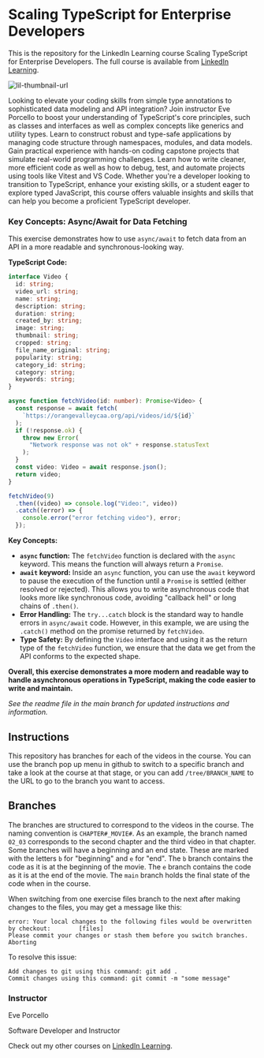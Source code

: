 # Scaling TypeScript for Enterprise Developers
This is the repository for the LinkedIn Learning course Scaling TypeScript for Enterprise Developers. The full course is available from [LinkedIn Learning][lil-course-url].

![lil-thumbnail-url]

Looking to elevate your coding skills from simple type annotations to sophisticated data modeling and API integration? Join instructor Eve Porcello to boost your understanding of TypeScript's core principles, such as classes and interfaces as well as complex concepts like generics and utility types. Learn to construct robust and type-safe applications by managing code structure through namespaces, modules, and data models. Gain practical experience with hands-on coding capstone projects that simulate real-world programming challenges. Learn how to write cleaner, more efficient code as well as how to debug, test, and automate projects using tools like Vitest and VS Code. Whether you're a developer looking to transition to TypeScript, enhance your existing skills, or a student eager to explore typed JavaScript, this course offers valuable insights and skills that can help you become a proficient TypeScript developer.

### Key Concepts: Async/Await for Data Fetching

This exercise demonstrates how to use `async/await` to fetch data from an API in a more readable and synchronous-looking way.

**TypeScript Code:**

```typescript
interface Video {
  id: string;
  video_url: string;
  name: string;
  description: string;
  duration: string;
  created_by: string;
  image: string;
  thumbnail: string;
  cropped: string;
  file_name_original: string;
  popularity: string;
  category_id: string;
  category: string;
  keywords: string;
}

async function fetchVideo(id: number): Promise<Video> {
  const response = await fetch(
    `https://orangevalleycaa.org/api/videos/id/${id}`
  );
  if (!response.ok) {
    throw new Error(
      "Network response was not ok" + response.statusText
    );
  }
  const video: Video = await response.json();
  return video;
}

fetchVideo(9)
  .then((video) => console.log("Video:", video))
  .catch((error) => {
    console.error("error fetching video"), error;
  });
```

**Key Concepts:**

*   **`async` function:** The `fetchVideo` function is declared with the `async` keyword. This means the function will always return a `Promise`.
*   **`await` keyword:** Inside an `async` function, you can use the `await` keyword to pause the execution of the function until a `Promise` is settled (either resolved or rejected). This allows you to write asynchronous code that looks more like synchronous code, avoiding "callback hell" or long chains of `.then()`.
*   **Error Handling:** The `try...catch` block is the standard way to handle errors in `async/await` code. However, in this example, we are using the `.catch()` method on the promise returned by `fetchVideo`.
*   **Type Safety:** By defining the `Video` interface and using it as the return type of the `fetchVideo` function, we ensure that the data we get from the API conforms to the expected shape.

**Overall, this exercise demonstrates a more modern and readable way to handle asynchronous operations in TypeScript, making the code easier to write and maintain.**

_See the readme file in the main branch for updated instructions and information._
## Instructions
This repository has branches for each of the videos in the course. You can use the branch pop up menu in github to switch to a specific branch and take a look at the course at that stage, or you can add `/tree/BRANCH_NAME` to the URL to go to the branch you want to access.

## Branches
The branches are structured to correspond to the videos in the course. The naming convention is `CHAPTER#_MOVIE#`. As an example, the branch named `02_03` corresponds to the second chapter and the third video in that chapter. 
Some branches will have a beginning and an end state. These are marked with the letters `b` for "beginning" and `e` for "end". The `b` branch contains the code as it is at the beginning of the movie. The `e` branch contains the code as it is at the end of the movie. The `main` branch holds the final state of the code when in the course.

When switching from one exercise files branch to the next after making changes to the files, you may get a message like this:

    error: Your local changes to the following files would be overwritten by checkout:        [files]
    Please commit your changes or stash them before you switch branches.
    Aborting

To resolve this issue:
	
    Add changes to git using this command: git add .
	Commit changes using this command: git commit -m "some message"

### Instructor

Eve Porcello

Software Developer and Instructor
                            

Check out my other courses on [LinkedIn Learning](https://www.linkedin.com/learning/instructors/eve-porcello?u=104).

[0]: # (Replace these placeholder URLs with actual course URLs)

[lil-course-url]: https://www.linkedin.com/learning/scaling-typescript-for-enterprise-developers
[lil-thumbnail-url]: https://media.licdn.com/dms/image/D560DAQEeMPcfs0dGbw/learning-public-crop_675_1200/0/1722894799475?e=2147483647&v=beta&t=tqgy75zFHsjx6sVjBHTQRFtRBCkxiKUy1vm04UfqGqg